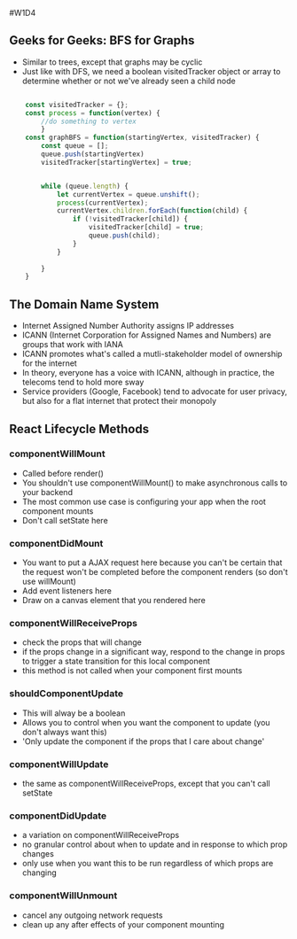 #W1D4


## Geeks for Geeks: BFS for Graphs 

- Similar to trees, except that graphs may be cyclic
- Just like with DFS, we need a boolean visitedTracker object or array to determine whether or not we've already seen a child node

```javascript

    const visitedTracker = {};
    const process = function(vertex) { 
        //do something to vertex
        } 
    const graphBFS = function(startingVertex, visitedTracker) {
        const queue = [];
        queue.push(startingVertex)
        visitedTracker[startingVertex] = true;


        while (queue.length) {
            let currentVertex = queue.unshift();
            process(currentVertex);
            currentVertex.children.forEach(function(child) {
                if (!visitedTracker[child]) {
                    visitedTracker[child] = true;
                    queue.push(child);
                }
            }
                
        }
    }
```

## The Domain Name System

- Internet Assigned Number Authority assigns IP addresses 
- ICANN (Internet Corporation for Assigned Names and Numbers) are groups that work with IANA
- ICANN promotes what's called a mutli-stakeholder model of ownership for the internet
- In theory, everyone has a voice with ICANN, although in practice, the telecoms tend to hold more sway
- Service providers (Google, Facebook) tend to advocate for user privacy, but also for a flat internet that protect their monopoly

## React Lifecycle Methods 

### componentWillMount

- Called before render()
- You shouldn't use componentWillMount() to make asynchronous calls to your backend
- The most common use case is configuring your app when the root component mounts
- Don't call setState here 

### componentDidMount

- You want to put a AJAX request here because you can't be certain that the request won't be completed before the component renders (so don't use willMount)
- Add event listeners here
- Draw on a canvas element that you rendered here 

### componentWillReceiveProps

- check the props that will change
- if the props change in a significant way, respond to the change in props to trigger a state transition for this local component
- this method is not called when your component first mounts 

### shouldComponentUpdate

- This will alway be a boolean
- Allows you to control when you want the component to update (you don't always want this)
- 'Only update the component if the props that I care about change'

### componentWillUpdate

- the same as componentWillReceiveProps, except that you can't call setState

### componentDidUpdate

- a variation on componentWillReceiveProps
- no granular control about when to update and in response to which prop changes
- only use when you want this to be run regardless of which props are changing 

### componentWillUnmount 

- cancel any outgoing network requests 
- clean up any after effects of your component mounting